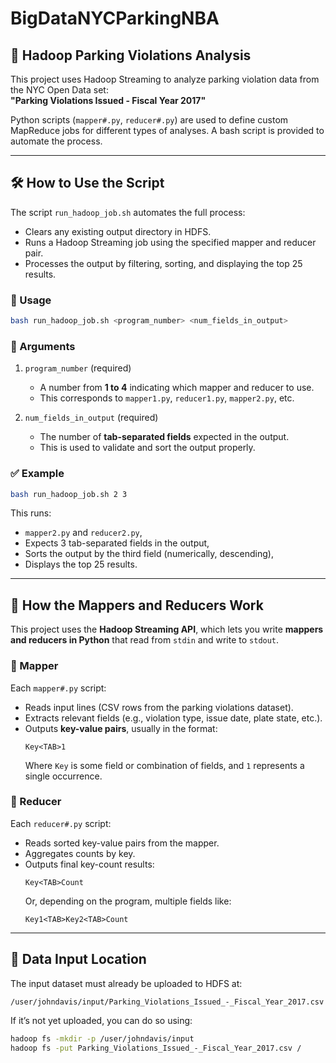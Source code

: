 # BigDataNYCParkingNBA
## 🚗 Hadoop Parking Violations Analysis

This project uses Hadoop Streaming to analyze parking violation data from the NYC Open Data set:  
**"Parking Violations Issued - Fiscal Year 2017"**

Python scripts (`mapper#.py`, `reducer#.py`) are used to define custom MapReduce jobs for different types of analyses. A bash script is provided to automate the process.

---

## 🛠 How to Use the Script

The script `run_hadoop_job.sh` automates the full process:

- Clears any existing output directory in HDFS.
- Runs a Hadoop Streaming job using the specified mapper and reducer pair.
- Processes the output by filtering, sorting, and displaying the top 25 results.

### 📄 Usage

```bash
bash run_hadoop_job.sh <program_number> <num_fields_in_output>
```

### 📌 Arguments

1. `program_number` (required)  
   - A number from **1 to 4** indicating which mapper and reducer to use.  
   - This corresponds to `mapper1.py`, `reducer1.py`, `mapper2.py`, etc.

2. `num_fields_in_output` (required)  
   - The number of **tab-separated fields** expected in the output.  
   - This is used to validate and sort the output properly.

### ✅ Example

```bash
bash run_hadoop_job.sh 2 3
```

This runs:
- `mapper2.py` and `reducer2.py`,
- Expects 3 tab-separated fields in the output,
- Sorts the output by the third field (numerically, descending),
- Displays the top 25 results.

---

## 🧠 How the Mappers and Reducers Work

This project uses the **Hadoop Streaming API**, which lets you write **mappers and reducers in Python** that read from `stdin` and write to `stdout`.

### 🔹 Mapper

Each `mapper#.py` script:
- Reads input lines (CSV rows from the parking violations dataset).
- Extracts relevant fields (e.g., violation type, issue date, plate state, etc.).
- Outputs **key-value pairs**, usually in the format:  
  ```
  Key<TAB>1
  ```
  Where `Key` is some field or combination of fields, and `1` represents a single occurrence.

### 🔹 Reducer

Each `reducer#.py` script:
- Reads sorted key-value pairs from the mapper.
- Aggregates counts by key.
- Outputs final key-count results:
  ```
  Key<TAB>Count
  ```
  Or, depending on the program, multiple fields like:
  ```
  Key1<TAB>Key2<TAB>Count
  ```

---

## 📁 Data Input Location

The input dataset must already be uploaded to HDFS at:

```
/user/johndavis/input/Parking_Violations_Issued_-_Fiscal_Year_2017.csv
```

If it’s not yet uploaded, you can do so using:

```bash
hadoop fs -mkdir -p /user/johndavis/input
hadoop fs -put Parking_Violations_Issued_-_Fiscal_Year_2017.csv /

